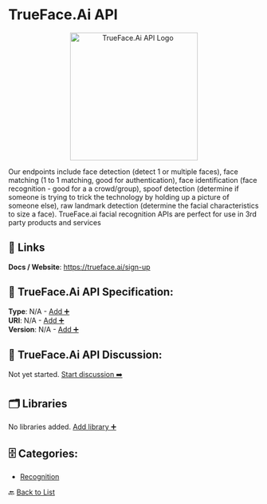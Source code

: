# TrueFace.Ai API
<p align="center">
    <img width="256" src="https://raw.githubusercontent.com/apis-list/apis-list/main/apis/trueface-ai-api/logo_256x256.png" alt="TrueFace.Ai API Logo"/>
</p>
Our endpoints include face detection (detect 1 or multiple faces), face matching (1 to 1 matching, good for authentication), face identification (face recognition - good for a a crowd/group), spoof detection (determine if someone is trying to trick the technology by holding up a picture of someone else), raw landmark detection (determine the facial characteristics to size a face). TrueFace.ai facial recognition APIs are perfect for use in 3rd party products and services

##  🔗 Links
**Docs / Website**: https://trueface.ai/sign-up

## 🧬 TrueFace.Ai API Specification:
**Type**: N/A - [Add ➕](https://github.com/apis-list/apis-list/edit/main/apis/trueface-ai-api/trueface-ai-api.yaml)  
**URI**: N/A - [Add ➕](https://github.com/apis-list/apis-list/edit/main/apis/trueface-ai-api/trueface-ai-api.yaml)  
**Version**: N/A - [Add ➕](https://github.com/apis-list/apis-list/edit/main/apis/trueface-ai-api/trueface-ai-api.yaml)

## 💬 TrueFace.Ai API Discussion:
Not yet started. [Start discussion ➡️](https://github.com/apis-list/apis-list/discussions/new)

## 🗂️ Libraries

No libraries added. [Add library ➕](https://github.com/apis-list/apis-list/edit/main/apis/trueface-ai-api/trueface-ai-api.yaml)    


## 🗄️ Categories:
- [Recognition](https://github.com/apis-list/apis-list#recognition-)

🔙  [Back to List](https://github.com/apis-list/apis-list)
